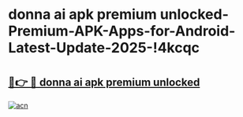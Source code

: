# donna ai apk premium unlocked-Premium-APK-Apps-for-Android-Latest-Update-2025-!4kcqc

# <h2><a href="https://googleone.com">🔗👉 🔴 donna ai apk premium unlocked</a></h2>

[![acn](https://github.com/user-attachments/assets/0f9c940e-d8b0-45ae-aac7-cd30a18b3e1c)](https://googleone.com)

